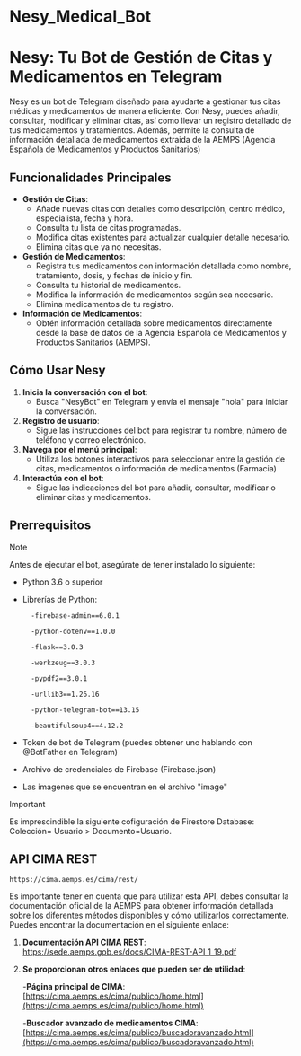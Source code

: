 # Nesy_Medical_Bot
# Nesy: Tu Bot de Gestión de Citas y Medicamentos en Telegram 

Nesy es un bot de Telegram diseñado para ayudarte a gestionar tus citas médicas y medicamentos de manera eficiente. Con Nesy, puedes añadir, consultar, modificar y eliminar citas, así como llevar un registro detallado de tus medicamentos y tratamientos. Además, permite la consulta de información detallada de medicamentos extraida de la AEMPS (Agencia Española de Medicamentos y Productos Sanitarios)

## Funcionalidades Principales

- **Gestión de Citas**:
    - Añade nuevas citas con detalles como descripción, centro médico, especialista, fecha y hora.
    - Consulta tu lista de citas programadas.
    - Modifica citas existentes para actualizar cualquier detalle necesario.
    - Elimina citas que ya no necesitas.
- **Gestión de Medicamentos**:
    - Registra tus medicamentos con información detallada como nombre, tratamiento, dosis, y fechas de inicio y fin.
    - Consulta tu historial de medicamentos.
    - Modifica la información de medicamentos según sea necesario.
    - Elimina medicamentos de tu registro.
- **Información de Medicamentos**:
    - Obtén información detallada sobre medicamentos directamente desde la base de datos de la Agencia Española de Medicamentos y Productos Sanitarios (AEMPS).

## Cómo Usar Nesy

1. **Inicia la conversación con el bot**:
   - Busca "NesyBot" en Telegram y envía el mensaje "hola" para iniciar la conversación.
2. **Registro de usuario**:
   - Sigue las instrucciones del bot para registrar tu nombre, número de teléfono y correo electrónico.
3. **Navega por el menú principal**:
   - Utiliza los botones interactivos para seleccionar entre la gestión de citas, medicamentos o información de medicamentos (Farmacia)
4. **Interactúa con el bot**:
   - Sigue las indicaciones del bot para añadir, consultar, modificar o eliminar citas y medicamentos.

## Prerrequisitos
>[!NOTE]
>Antes de ejecutar el bot, asegúrate de tener instalado lo siguiente:

- Python 3.6 o superior
- Librerías de Python:
  
        -firebase-admin==6.0.1
  
        -python-dotenv==1.0.0
  
        -flask==3.0.3
  
        -werkzeug==3.0.3
  
        -pypdf2==3.0.1
  
        -urllib3==1.26.16
  
        -python-telegram-bot==13.15
  
        -beautifulsoup4==4.12.2

- Token de bot de Telegram (puedes obtener uno hablando con @BotFather en Telegram)
- Archivo de credenciales de Firebase (Firebase.json)
- Las imagenes que se encuentran en el archivo "image" 
>[!IMPORTANT]
>Es imprescindible la siguiente cofiguración de Firestore Database: Colección= Usuario > Documento=Usuario.

## API CIMA REST
    https://cima.aemps.es/cima/rest/
Es importante tener en cuenta que para utilizar esta API, debes consultar la documentación oficial de la AEMPS para obtener información detallada sobre los diferentes métodos disponibles y cómo utilizarlos correctamente. Puedes encontrar la documentación en el siguiente enlace:

1. **Documentación API CIMA REST**:
    https://sede.aemps.gob.es/docs/CIMA-REST-API_1_19.pdf
2. **Se proporcionan otros enlaces que pueden ser de utilidad**:
   
   -**Página principal de CIMA**: [https://cima.aemps.es/cima/publico/home.html](https://cima.aemps.es/cima/publico/home.html)
   
   -**Buscador avanzado de medicamentos CIMA**: [https://cima.aemps.es/cima/publico/buscadoravanzado.html](https://cima.aemps.es/cima/publico/buscadoravanzado.html)

